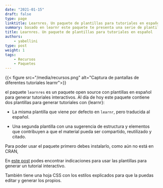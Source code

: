 ```yaml
---
date: "2021-01-15"
draft: false
type: page
linktitle: Learnres. Un paquete de plantillas para tutoriales en español
summary: basado en learnr este paquete te presenta una serie de plantillas para tutoriales en español.
title: Learnres. Un paquete de plantillas para tutoriales en español
authors: 
    - yabellini
type: post
weight: 1
tags: 
    - Recursos
    - Paquetes
---
```

{{< figure src="/media/recursos.png" alt="Captura de pantallas de diferentes tutoriales learnr">}}

el paquete `learnres` es un paquete open source con plantillas en español para generar tutoriales interactivos. Al día de hoy este paquete contiene dos plantillas para generar tutoriales con {learnr}:

- La misma plantilla que viene por defecto en `learnr`, pero traducida al español.

- Una segunda plantilla con una sugerencia de estructura y elementos que contribuyen a que el material pueda ser compartido, reutilizado y citado.

Para poder usar el paquete primero debes instalarlo, como aún no está en CRAN, 

En [este post](https://learning-learnr.netlify.app/post/tutorialesconlearnr/) podes encontrar indicaciones para usar las plantillas para generar un tutorial interactivo.


También tiene una hoja CSS con los estilos explicados para que la puedas editar y generar los propios.

